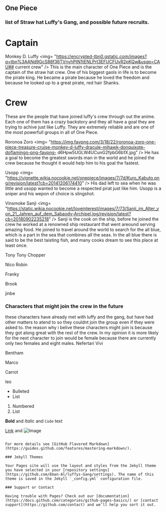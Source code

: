 ## One Piece


### list of Straw hat Luffy's Gang, and possible future recruits.


# Captain
Monkey D. Luffy
<img= "https://encrypted-tbn0.gstatic.com/images?q=tbn%3AANd9GcS88f36TVnyhPtN1tENLPrt3EFUCFUvR2pKQw&usqp=CAU## current crew" />
This is the main character of One Piece and is the captain of the straw hat crew. One of his biggest gaols in life is to become the pirate king. He became a pirate because he loved the freedom and because he looked up to a great pirate, red hair Shanks.
# Crew
These are the people that have joined luffy's crew through out the anime. Each one of them has a crazy backstory and they all have a goal they are trying to achive just like Luffy. They are extremely reliable and are one of the most powerfull groups in all of One Piece.

Roronoa Zoro
<img= "https://img.favpng.com/3/18/22/roronoa-zoro-one-piece-treasure-cruise-monkey-d-luffy-dracule-mihawk-donquixote-doflamingo-png-favpng-
d6Hpw5UGLW4UCunG2fpbG6b1X.jpg" />
He has a goal to become the greatest swords man in the world and he joined the crew because he thought it would help him to his goal the fastest.

Usopp
<img= "https://vignette.wikia.nocookie.net/onepiece/images/7/7d/Kuro_Kabuto.png/revision/latest?cb=20141206174410" />
His dad left to sea when he was little and usopp wanted to become a respected pirat just like him. Usopp is a sniper and his wepon of choice is slingshot.

Vinsmoke Sanji
<img= "https://static.wikia.nocookie.net/loveinterest/images/7/73/Sanji_im_Alter_von_21_Jahren_auf_dem_Sabaody-Archipel.jpg/revision/latest?cb=20180902235218" />
Sanji is the cook on the ship, before he joined the crew he worked at a renowned ship restaurant that went areound serving amazing food. He joined to travel around the world to search for the all blue, which is a part in the sea that combines all the seas. In the all blue there is said to be the best taisting fish, and many cooks dream to see this place at least once.

Tony Tony Chopper


Nico Robin

Franky

Brook

jinbe

### Characters that might join the crew in the future
these characters have already met with luffy and the gang, but have had other matters to atend to so they couldnt join the group even if they were asked to. the reason why i belive these characters might join is because they got along great with the rest of the crew. In my opinion it is more likely for the next character to join would be female because there are currently only two females and eight males.
Nefertari Vivi

Bentham

Marco

Carrot

leo


- Bulleted
- List

1. Numbered
2. List

**Bold** and _Italic_ and `Code` text

[Link](url) and ![Image](src)
```

For more details see [GitHub Flavored Markdown](https://guides.github.com/features/mastering-markdown/).

### Jekyll Themes

Your Pages site will use the layout and styles from the Jekyll theme you have selected in your [repository settings](https://github.com/Eman-Al/luffys-Gang/settings). The name of this theme is saved in the Jekyll `_config.yml` configuration file.

### Support or Contact

Having trouble with Pages? Check out our [documentation](https://docs.github.com/categories/github-pages-basics/) or [contact support](https://github.com/contact) and we’ll help you sort it out.
